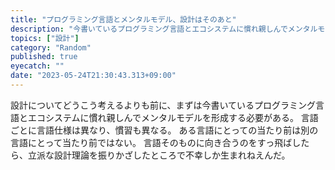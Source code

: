 ```yaml
---
title: "プログラミング言語とメンタルモデル、設計はそのあと"
description: "今書いているプログラミング言語とエコシステムに慣れ親しんでメンタルモデルを形成することが大事だ"
topics: ["設計"]
category: "Random"
published: true
eyecatch: ""
date: "2023-05-24T21:30:43.313+09:00"
---
```


設計についてどうこう考えるよりも前に、まずは今書いているプログラミング言語とエコシステムに慣れ親しんでメンタルモデルを形成する必要がある。
言語ごとに言語仕様は異なり、慣習も異なる。
ある言語にとっての当たり前は別の言語にとって当たり前ではない。
言語そのものに向き合うのをすっ飛ばしたら、立派な設計理論を振りかざしたところで不幸しか生まれねえんだ。
